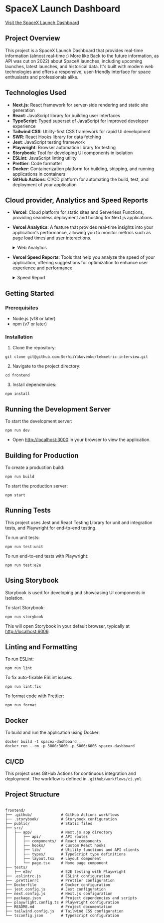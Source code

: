 # SpaceX Launch Dashboard

[Visit the SpaceX Launch Dashboard](https://tekmetric-interview.vercel.app/)

## Project Overview

This project is a SpaceX Launch Dashboard that provides real-time information (almost real-time :) More like Back to the future information, as API was cut on 2022) about SpaceX launches, including upcoming launches, latest launches, and historical data. It's built with modern web technologies and offers a responsive, user-friendly interface for space enthusiasts and professionals alike.

## Technologies Used

- **Next.js**: React framework for server-side rendering and static site generation
- **React**: JavaScript library for building user interfaces
- **TypeScript**: Typed superset of JavaScript for improved developer experience
- **Tailwind CSS**: Utility-first CSS framework for rapid UI development
- **SWR**: React Hooks library for data fetching
- **Jest**: JavaScript testing framework
- **Playwright**: Browser automation library for testing
- **Storybook**: Tool for developing UI components in isolation
- **ESLint**: JavaScript linting utility
- **Prettier**: Code formatter
- **Docker**: Containerization platform for building, shipping, and running applications in containers
- **GitHub Actions**: CI/CD platform for automating the build, test, and deployment of your application

## Cloud provider, Analytics and Speed Reports

- **Vercel**: Cloud platform for static sites and Serverless Functions, providing seamless deployment and hosting for Next.js applications.
- **Vercel Analytics**: A feature that provides real-time insights into your application's performance, allowing you to monitor metrics such as page load times and user interactions.
  <details>
    <summary>Web Analytics</summary>

  ![Web Analytics](https://github.com/user-attachments/assets/f7ae29b9-7442-41f3-96f6-924f5fdb1c70)
  </details>

- **Vercel Speed Reports**: Tools that help you analyze the speed of your application, offering suggestions for optimization to enhance user experience and performance.
  <details>
    <summary>Speed Report</summary>

  ![Speed Report](https://github.com/user-attachments/assets/80081865-3999-47dd-b14c-dc33ea99939c)
  </details>

## Getting Started

### Prerequisites

- Node.js (v18 or later)
- npm (v7 or later)

### Installation

1. Clone the repository:

```
git clone git@github.com:SerhiiYakovenko/tekmetric-interview.git
```

2. Navigate to the project directory:

```
cd frontend
```

3. Install dependencies:

```
npm install
```

## Running the Development Server

To start the development server:

```
npm run dev
```

- Open [http://localhost:3000](http://localhost:3000) in your browser to view the application.

## Building for Production

To create a production build:

```
npm run build
```

To start the production server:

```
npm start
```

## Running Tests

This project uses Jest and React Testing Library for unit and integration tests, and Playwright for end-to-end testing.

To run unit tests:

```
npm run test:unit
```

To run end-to-end tests with Playwright:

```
npm run test:e2e
```

## Using Storybook

Storybook is used for developing and showcasing UI components in isolation.

To start Storybook:

```
npm run storybook
```

This will open Storybook in your default browser, typically at [http://localhost:6006](http://localhost:6006).

## Linting and Formatting

To run ESLint:

```
npm run lint
```

To fix auto-fixable ESLint issues:

```
npm run lint:fix
```

To format code with Prettier:

```
npm run format
```

## Docker

To build and run the application using Docker:

```
docker build -t spacex-dashboard .
docker run --rm -p 3000:3000 -p 6006:6006 spacex-dashboard
```

## CI/CD

This project uses GitHub Actions for continuous integration and deployment. The workflow is defined in `.github/workflows/ci.yml`.

## Project Structure

```

frontend/
├── .github/             # GitHub Actions workflows
├── .storybook/          # Storybook configuration
├── public/              # Static files
├── src/
│   ├── app/             # Next.js app directory
│   │   ├── api/         # API routes
│   │   ├── components/  # React components
│   │   ├── hooks/       # Custom React hooks
│   │   ├── lib/         # Utility functions and API clients
│   │   ├── types/       # TypeScript type definitions
│   │   ├── layout.tsx   # Layout component
│   │   └── page.tsx     # Home page component
├── tests/
│   ├── e2e/             # E2E testing with Playwright
├── .eslintrc.js         # ESLint configuration
├── .prettierrc          # Prettier configuration
├── Dockerfile           # Docker configuration
├── jest.config.js       # Jest configuration
├── next.config.js       # Next.js configuration
├── package.json         # Project dependencies and scripts
├── playwright.config.ts # Playwright configuration
├── README.md            # Project documentation
├── tailwind.config.js   # Tailwind CSS configuration
└── tsconfig.json        # TypeScript configuration
```
